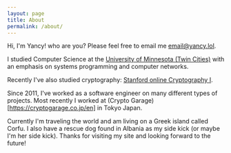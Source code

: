 ```yaml
---
layout: page
title: About
permalink: /about/
---
```


Hi, I'm Yancy! who are you?  Please feel free to email me email@yancy.lol.

I studied Computer Science at the [University of Minnesota (Twin Cities)](https://en.wikipedia.org/wiki/University_of_Minnesota) with an emphasis on systems programming and computer networks.

Recently I've also studied cryptography: [Stanford online Cryptography I](https://www.coursera.org/account/accomplishments/verify/LG3FS2LSRCEK).

Since 2011, I've worked as a software engineer on many different types of projects.  Most recently I worked at (Crypto Garage)[https://cryptogarage.co.jp/en] in Tokyo Japan.

Currently I'm traveling the world and am living on a Greek island called Corfu.  I also have a rescue dog found in Albania as my side kick (or maybe I'm her side kick).  Thanks for visiting my site and looking forward to the future!
